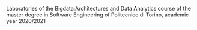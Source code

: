 Laboratories of the Bigdata:Architectures and Data Analytics course of the master degree in Software Engineering of Politecnico di Torino, academic year 2020/2021

